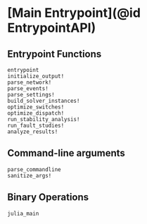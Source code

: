 # [Main Entrypoint](@id EntrypointAPI)

## Entrypoint Functions

```@docs
entrypoint
initialize_output!
parse_network!
parse_events!
parse_settings!
build_solver_instances!
optimize_switches!
optimize_dispatch!
run_stability_analysis!
run_fault_studies!
analyze_results!
```

## Command-line arguments

```@docs
parse_commandline
sanitize_args!
```

## Binary Operations

```@docs
julia_main
```
